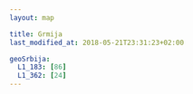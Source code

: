 ```yaml
---
layout: map

title: Grmija
last_modified_at: 2018-05-21T23:31:23+02:00

geoSrbija:
  L1_183: [86]
  L1_362: [24]
---
```

